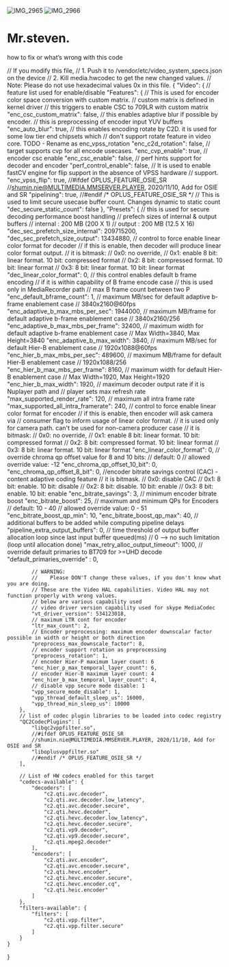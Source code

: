 ![IMG_2965](https://github.com/user-attachments/assets/fa8eccab-0fe7-4883-a183-541442bddbf2)
![IMG_2966](https://github.com/user-attachments/assets/581c7f43-c585-483c-adc1-9a3ad943fc1e)
# Mr.steven.
how to fix or what’s wrong with this code

// If you modify this file,
//    1. Push it to /vendor/etc/video_system_specs.json on the device
//    2. Kill media.hwcodec to get the new changed values.
// Note: Please do not use hexadecimal values 0x in this file.
{
    "Video": {
    // feature list used for enable/disable
        "Features": {
            // This is used for encoder color space conversion with custom matrix.
            // custom matrix is defined in kernel driver
            // this triggers to enable CSC to 709LR with custom matrix
            "enc_csc_custom_matrix": false,
            // this enables adaptive blur if possible by encoder.
            // this is preprocessing of encoder input YUV buffers
            "enc_auto_blur": true,
            // this enables encoding rotate by C2D. it is used for some low tier end chipsets which
            // don't support rotate feature in video core. TODO - Rename as enc_vpss_rotation
            "enc_c2d_rotation": false,
            // target supports cvp for all encode usecases.
            "enc_cvp_enable": true,
            // encoder csc enable
            "enc_csc_enable": false,
            // perf hints support for decoder and encoder
            "perf_control_enable": false,
            // It is used to enable fastCV engine for flip support in the absence of VPSS hardware
            // support.
            "enc_vpss_flip": true,
            //#ifdef OPLUS_FEATURE_OSIE_SR
            //shumin.nie@MULTIMEDIA.MMSERVER.PLAYER, 2020/11/10, Add for OSIE and SR
            "pipelining": true,
            //#endif /* OPLUS_FEATURE_OSIE_SR */
            // This is used to limit secure usecase buffer count. Changes dynamic to static count
            "dec_secure_static_count": false
        },
        "Presets": {
            // this is used for secure decoding performance boost handling
            // prefech sizes of internal & output buffers
            // internal : 200 MB (200 X 1)
            // output   : 200 MB (12.5 X 16)
            "dec_sec_prefetch_size_internal": 209715200,
            "dec_sec_prefetch_size_output": 13434880,
            // control to force enable linear color format for decoder
            // if this is enable, then decoder will produce linear color format output.
            // it is bitmask:
            //  0x0: no override,
            //  0x1: enable 8 bit: linear format. 10 bit: compressed format
            //  0x2: 8 bit: compressed format. 10 bit: linear format
            //  0x3: 8 bit: linear format. 10 bit: linear format
            "dec_linear_color_format": 0,
            // this control enables default b frame encoding
            // if it is within capability of B frame encode case
            // this is used only in MediaRecorder path
            // max B frame count between two P
            "enc_default_bframe_count": 1,
            // maximum MB/sec for default adaptive b-frame enablement case
            // 3840x2160@60fps
            "enc_adaptive_b_max_mbs_per_sec": 1944000,
            // maximum MB/frame for default adaptive b-frame enablement case
            // 3840x2160/256
            "enc_adaptive_b_max_mbs_per_frame": 32400,
            // maximum width for default adaptive b-frame enablement case
            // Max Width=3840, Max Height=3840
            "enc_adaptive_b_max_width": 3840,
            // maximum MB/sec for default Hier-B enablement case
            // 1920x1088@60fps
            "enc_hier_b_max_mbs_per_sec": 489600,
            // maximum MB/frame for default Hier-B enablement case
            // 1920x1088/256
            "enc_hier_b_max_mbs_per_frame": 8160,
            // maximum width for default Hier-B enablement case
            // Max Width=1920, Max Height=1920
            "enc_hier_b_max_width": 1920,
            // maximum decoder output rate if it is Nuplayer path and
            // player sets max refresh rate
            "max_supported_render_rate": 120,
            // maximum all intra frame rate
            "max_supported_all_intra_framerate": 240,
            // control to force enable linear color format for encoder
            // if this is enable, then encoder will ask camera via
            // consumer flag to inform usage of linear color format.
            // it is used only for camera path. can't be used for non-camera producer case
            // it is bitmask:
            //  0x0: no override,
            //  0x1: enable 8 bit: linear format. 10 bit: compressed format
            //  0x2: 8 bit: compressed format. 10 bit: linear format
            //  0x3: 8 bit: linear format. 10 bit: linear format
            "enc_linear_color_format": 0,
            // override chroma qp offset value for 8 and 10 bits:
            // default: 0
            // allowed override value: -12
            "enc_chroma_qp_offset_10_bit": 0,
            "enc_chroma_qp_offset_8_bit": 0,
            //encoder bitrate savings control (CAC) - content adaptive coding feature
            // it is bitmask.
            //  0x0: disable CAC
            //  0x1: 8 bit: enable.  10 bit: disable
            //  0x2: 8 bit: disable. 10 bit: enable
            //  0x3: 8 bit: enable.  10 bit: enable
            "enc_bitrate_savings": 3,
            // minimum encoder bitrate boost
            "enc_bitrate_boost": 25,
            // maximum and minimum QPs for Encoders
            // default: 10 - 40
            // allowed override value: 0 - 51
            "enc_bitrate_boost_qp_min": 10,
            "enc_bitrate_boost_qp_max": 40,
            // additional buffers to be added while computing pipeline delays
            "pipeline_extra_output_buffers": 0,
            // time threshold of output buffer allocation loop since last input buffer queued(ms)
            // 0 --> no such limitation (loop until allocation done)
            "max_retry_alloc_output_timeout": 1000,
            // override default primaries to BT709 for >=UHD decode
            "default_primaries_override" : 0,

            // WARNING:
            //    Please DON'T change these values, if you don't know what you are doing.
            // These are the Video HAL capabilities. Video HAL may not function properly with wrong values.
            // below are various capability used
            // video driver version capability used for skype MediaCodec
            "vt_driver_version": 534123018,
            // maximum LTR cont for encoder
            "ltr_max_count": 2,
            // Encoder preprocessing: maximum encoder downscalar factor possible in width or height or both direction
            "preprocess_max_downscale_factor": 8,
            // encoder support rotation as preprocessing
            "preprocess_rotation": 1,
            // encoder Hier-P maximum layer count: 6
            "enc_hier_p_max_temporal_layer_count": 6,
            // encoder Hier-B maximum layer count: 4
            "enc_hier_b_max_temporal_layer_count": 4,
            // disable vpp secure mode disable: 1
            "vpp_secure_mode_disable": 1,
            "vpp_thread_default_sleep_us": 16000,
            "vpp_thread_min_sleep_us": 10000
        },
        // list of codec plugin libraries to be loaded into codec registry
        "QC2CodecPlugins": [
            "libqc2vppfilter.so",
            //#ifdef OPLUS_FEATURE_OSIE_SR
            //shumin.nie@MULTIMEDIA.MMSERVER.PLAYER, 2020/11/10, Add for OSIE and SR
            "liboplusvppfilter.so"
            //#endif /* OPLUS_FEATURE_OSIE_SR */
        ],

        // List of HW codecs enabled for this target
        "codecs-available": {
            "decoders": [
                "c2.qti.avc.decoder",
                "c2.qti.avc.decoder.low_latency",
                "c2.qti.avc.decoder.secure",
                "c2.qti.hevc.decoder",
                "c2.qti.hevc.decoder.low_latency",
                "c2.qti.hevc.decoder.secure",
                "c2.qti.vp9.decoder",
                "c2.qti.vp9.decoder.secure",
                "c2.qti.mpeg2.decoder"
            ],
            "encoders": [
                "c2.qti.avc.encoder",
                "c2.qti.avc.encoder.secure",
                "c2.qti.hevc.encoder",
                "c2.qti.hevc.encoder.secure",
                "c2.qti.hevc.encoder.cq",
                "c2.qti.heic.encoder"
            ]
        },
        "filters-available": {
            "filters": [
                "c2.qti.vpp.filter",
                "c2.qti.vpp.filter.secure"
            ]
        }
    }
}
